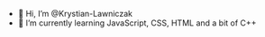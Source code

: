 - 👋 Hi, I’m @Krystian-Lawniczak
- 🌱 I’m currently learning JavaScript, CSS, HTML and a bit of C++

<!---
Krystian-Lawniczak/Krystian-Lawniczak is a ✨ special ✨ repository because its `README.md` (this file) appears on your GitHub profile.
You can click the Preview link to take a look at your changes.
--->
